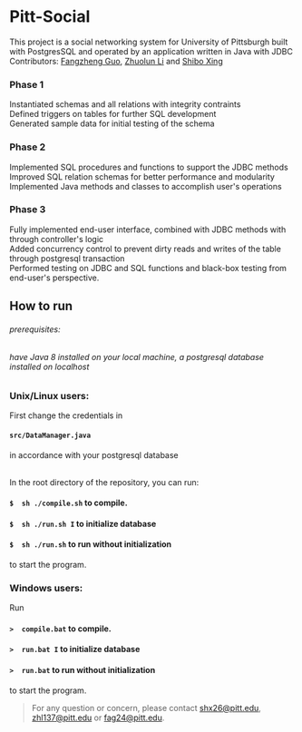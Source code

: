 # Pitt-Social 
This project is a social networking system for University of Pittsburgh built with PostgresSQL and operated by an application written in Java with JDBC  <br>
Contributors: [Fangzheng Guo](https://github.com/toobbby), [Zhuolun Li](https://github.com/Zhuolun1996) and [Shibo Xing](https://github.com/ShiboXing)

### Phase 1
Instantiated schemas and all relations with integrity contraints\
Defined triggers on tables for further SQL development\
Generated sample data for initial testing of the schema

### Phase 2
Implemented SQL procedures and functions to support the JDBC methods\
Improved SQL relation schemas for better performance and modularity\
Implemented Java methods and classes to accomplish user's operations

### Phase 3
Fully implemented end-user interface, combined with JDBC methods with through controller's logic\
Added concurrency control to prevent dirty reads and writes of the table through postgresql transaction\
Performed testing on JDBC and SQL functions and black-box testing from end-user's perspective.


## How to run
###### prerequisites: 
###### have Java 8 installed on your local machine, a postgresql database installed on localhost
### Unix/Linux users:
First change the credentials in
<h4> <code>src/DataManager.java</code> </h4> in accordance with your postgresql database <br> <br>

In the root directory of the repository, you can run:<br>
#### `$  sh ./compile.sh` to compile. <br>

#### `$  sh ./run.sh I` to initialize database   
#### `$  sh ./run.sh` to run without initialization
to start the program.   


### Windows users:
Run <br>
#### `>  compile.bat` to compile. <br>

#### `>  run.bat I` to initialize database   
#### `>  run.bat` to run without initialization   
to start the program.


>For any question or concern, please contact <shx26@pitt.edu>, <zhl137@pitt.edu> or <fag24@pitt.edu>.


